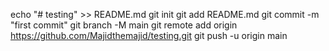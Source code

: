 echo "# testing" >> README.md
git init
git add README.md
git commit -m "first commit"
git branch -M main
git remote add origin https://github.com/Majidthemajid/testing.git
git push -u origin main
